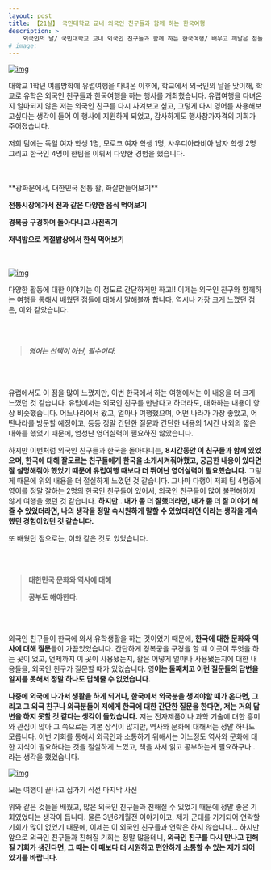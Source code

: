 ```yaml
---
layout: post
title: 【21살】 국민대학교 교내 외국인 친구들과 함께 하는 한국여행
description: >
    외국인의 날/ 국민대학교 교내 외국인 친구들과 함께 하는 한국여행/ 배우고 깨달은 점들
# image: 
---
```

[![img](https://postfiles.pstatic.net/MjAxOTAzMDNfMTc2/MDAxNTUxNTk3NzQ4MTU1.78mo19jmNxBSpYaCyErNsWZ1Ls5MlEzgnvfHM19xZeUg.YFEOB8I9UHolWJWbRt-s1ccjlFxa_NNQUCvBRZeCBc0g.JPEG.sb020518/SE-16d24c48-93b4-4ab9-a2ff-3a64232c2e66.jpg?type=w773)](https://blog.naver.com/PostList.nhn?blogId=sb020518&from=postList&categoryNo=21#)

   대학교 1학년 여름방학에 유럽여행을 다녀온 이후에, 학교에서 외국인의 날을 맞이해, 학교로 유학온 외국인 친구들과 한국여행을 하는 행사를 개최했습니다. 유럽여행을 다녀온지 얼마되지 않은 저는 외국인 친구를 다시 사겨보고 싶고, 그렇게 다시 영어를 사용해보고싶다는 생각이 들어 이 행사에 지원하게 되었고, 감사하게도 행사참가자격의 기회가 주어졌습니다. 

   저희 팀에는 독일 여자 학생 1명, 모로코 여자 학생 1명, 사우디아라비아 남자 학생 2명 그리고 한국인 4명이 한팀을 이뤄서 다양한 경험을 했습니다. 

<br>
<br>
**광화문에서, 대한민국 전통 활, 화살만들어보기**

**전통시장에가서 전과 같은 다양한 음식 먹어보기**

**경복궁 구경하며 돌아다니고 사진찍기**

**저녁밥으로 계절밥상에서 한식 먹어보기**
<br>
<br>
<br>

[![img](https://postfiles.pstatic.net/MjAxOTAzMDNfMTIw/MDAxNTUxNTk3NzI3NjE1.dGnNmp5hzADBw84VyYxN91YG_v0M01Z1sCf0060SXIIg.bffXKCSeXe0TEv3jjLN-1PW_M-TFA30Sx2nDKuStQOIg.JPEG.sb020518/SE-392f9b9a-f8e4-4831-b1dd-8db85fd815a7.jpg?type=w773)](https://blog.naver.com/PostList.nhn?blogId=sb020518&from=postList&categoryNo=21#)

   다양한 활동에 대한 이야기는 이 정도로 간단하게만 하고!! 이제는 외국인 친구와 함께하는 여행을 통해서 배웠던 점들에 대해서 말해볼까 합니다. 역시나 가장 크게 느꼈던 점은, 이와 같았습니다.

   <br><br>

> ***영어는 선택이 아닌, 필수이다.***


   <br><br>

   유럽에서도 이 점을 많이 느꼈지만, 이번 한국에서 하는 여행에서는 이 내용을 더 크게 느꼈던 것 같습니다. 유럽에서는 외국인 친구를 만난다고 하더라도, 대화하는 내용이 항상 비슷했습니다. 어느나라에서 왔고, 얼마나 여행했으며, 어떤 나라가 가장 좋았고, 어떤나라를 방문할 예정이고, 등등 정말 간단한 질문과 간단한 내용의 1시간 내외의 짧은 대화를 했었기 때문에, 엄청난 영어실력이 필요하진 않았습니다. 

   하지만 이번처럼 외국인 친구들과 한국을 돌아다니는, **8시간동안 이 친구들과 함께 있었으며, 한국에 대해 잘모르는 친구들에게 한국을 소개시켜줘야했고, 궁금한 내용이 있다면 잘 설명해줘야 했었기 때문에 유럽여행 때보다 더 뛰어난 영어실력이 필요했습니다.** 그렇게 때문에 위의 내용을 더 절실하게 느꼈던 것 같습니다. 그나마 다행이 저희 팀 4명중에 영어를 정말 잘하는 2명의 한국인 친구들이 있어서, 외국인 친구들이 많이 불편해하지 않게 여행을 했던 것 같습니다. **하지만.. 내가 좀 더 잘했더라면, 내가 좀 더 잘 이야기 해줄 수 있었더라면, 나의 생각을 정말 속시원하게 말할 수 있었더라면 이라는 생각을 계속했던 경험이었던 것 같습니다.** 

   또 배웠던 점으로는, 이와 같은 것도 있었습니다.

   <br><br>

> **대한민국 문화와 역사에 대해**
>
> **공부도 해야한다.**

  <br><br>
  
  외국인 친구들이 한국에 와서 유학생활을 하는 것이었기 때문에, **한국에 대한 문화와 역사에 대해 질문**들이 가끔있었습니다. 간단하게 경복궁을 구경을 할 때 이곳이 무엇을 하는 곳이 었고, 언제까지 이 곳이 사용됐는지, 활은 어떻게 얼마나 사용됐는지에 대한 내용들을, 외국인 친구가 질문할 때가 있었습니다. 영**어는 둘째치고 이런 질문들의 답변을 알지를 못해서 정말 하나도 답해줄 수 없었습니다.** 

   **나중에 외국에 나가서 생활을 하게 되거나, 한국에서 외국분을 챙겨야할 때가 온다면, 그리고 그 외국 친구나 외국분들이 저에게 한국에 대한 간단한 질문을 한다면, 저는 거의 답변을 하지 못할 것 같다는 생각이 들었습니다.** 저는 전자제품이나 과학 기술에 대한 흥미와 관심이 많아 그 쪽으로는 기본 상식이 많지만, 역사와 문화에 대해서는 정말 하나도 모릅니다. 이번 기회를 통해서 외국인과 소통하기 위해서는 어느정도 역사와 문화에 대한 지식이 필요하다는 것을 절실하게 느꼈고, 책을 사서 읽고 공부하는게 필요하구나.. 라는 생각을 했었습니다. 

[![img](https://postfiles.pstatic.net/MjAxOTAzMDNfMTg0/MDAxNTUxNTk3MzM2OTYx.AKyvQcLDbnQwlmSBx4eqoZ3cQtpcCKa2dlGVvt0Yh-Ug.bsVf_iWyP5-iAca0Lk0ZSBzhhOICKpZYbtr7BjKpaF8g.JPEG.sb020518/SE-cbe74299-52e5-4bab-b269-30d9c12cacd0.jpg?type=w773)](https://blog.naver.com/PostList.nhn?blogId=sb020518&from=postList&categoryNo=21#)

모든 여행이 끝나고 집가기 직전 마지막 사진

   위와 같은 것들을 배웠고, 많은 외국인 친구들과 친해질 수 있었기 때문에 정말 좋은 기회였었다는 생각이 듭니다. 물론 3년6개월전 이야기이고, 제가 군대를 가게되어 연락할 기회가 많이 없었기 때문에, 이제는 이 외국인 친구들과 연락은 하지 않습니다... 하지만 앞으로 외국인 친구들과 친해질 기회는 정말 많을테니, **외국인 친구를 다시 만나고 친해질 기회가 생긴다면, 그 때는 이 때보다 더 시원하고 편안하게 소통할 수 있는 제가 되어 있기를 바랍니다**. 